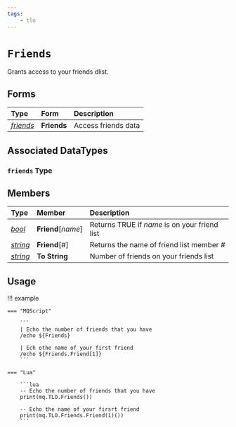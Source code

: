 ```yaml
---
tags:
    - tlo
---
```


# `Friends`

Grants access to your friends dlist.

## Forms

| **Type** | **Form** | **Description** |
| :--- | :--- | :--- |
| [_friends_](#friends-type) | **Friends** | Access friends data |

## Associated DataTypes

### `friends` Type

## Members

| **Type** | **Member** | **Description** |
| :--- | :--- | :--- |
| [_bool_](../data-types/datatype-bool.md) | **Friend**[_name_] | Returns TRUE if _name_ is on your friend list |
| [_string_](../data-types/datatype-string.md) | **Friend**[_#_] | Returns the name of friend list member _\#_ |
| [_string_](../data-types/datatype-string.md) | **To String** | Number of friends on your friends list |


## Usage

!!! example

    === "MQScript"

        ```
        | Echo the number of friends that you have
        /echo ${Friends}

        | Ech othe name of your first friend
        /echo ${Friends.Friend[1]}
        ```

    === "Lua"

        ```lua
        -- Echo the number of friends that you have
        print(mq.TLO.Friends())

        -- Echo the name of your firsrt friend
        print(mq.TLO.Friends.Friend(1)())
        ```
